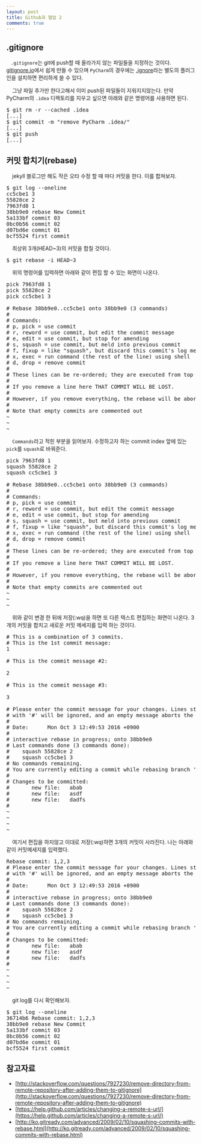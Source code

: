 ```yaml
---
layout: post
title: Github과 협업 2
comments: true
---
```

## **.gitignore**
&nbsp;&nbsp;&nbsp;`.gitignore`는 git에 push할 때 올라가지 않는 파일들을 지정하는 것이다. [gitignore.io](https://www.gitignore.io/)에서 쉽게 만들 수 있으며 `PyCharm`의 경우에는  [.ignore](https://plugins.jetbrains.com/plugin/7495?pr=idea)라는 별도의 플러그인을 설치하면 편리하게 쓸 수 있다.    

&nbsp;&nbsp;&nbsp; 그냥 파일 추가만 한다고해서 이미 push된 파일들이 지워지지않는다. 만약 PyCharm의 `.idea` 디렉토리를 지우고 싶으면 아래와 같은 명령어를 사용하면 된다.
<pre>$ git rm -r --cached .idea
[...]
$ git commit -m "remove PyCharm .idea/"
[...]
$ git push
[...]
</pre>

## **커밋 합치기(rebase)**
&nbsp;&nbsp;&nbsp; jekyll 블로그만 해도 작은 오타 수정 할 때 마다 커밋을 한다. 이를 합쳐보자.
<pre>$ git log --oneline
cc5cbe1 3
55828ce 2
7963fd8 1
38bb9e0 rebase New Commit
5a133bf commit 03
0bc0b56 commit 02
d07bd6e commit 01
bcf5524 first commit</pre>
&nbsp;&nbsp;&nbsp; 최상위 3개(HEAD~3)의 커밋을 합칠 것이다.
<pre>$ git rebase -i HEAD~3</pre>
&nbsp;&nbsp;&nbsp; 위의 명령어를 입력하면 아래와 같이 편집 할 수 있는 화면이 나온다.
<pre>pick 7963fd8 1
pick 55828ce 2
pick cc5cbe1 3

# Rebase 38bb9e0..cc5cbe1 onto 38bb9e0 (3 commands)
#
# Commands:
# p, pick = use commit
# r, reword = use commit, but edit the commit message
# e, edit = use commit, but stop for amending
# s, squash = use commit, but meld into previous commit
# f, fixup = like "squash", but discard this commit's log message
# x, exec = run command (the rest of the line) using shell
# d, drop = remove commit
#
# These lines can be re-ordered; they are executed from top to bottom.
#
# If you remove a line here THAT COMMIT WILL BE LOST.
#
# However, if you remove everything, the rebase will be aborted.
#
# Note that empty commits are commented out
~
~
~</pre>
&nbsp;&nbsp;&nbsp; `Commands`라고 적힌 부분을 읽어보자. 수정하고자 하는 commit index 앞에 있는 `pick`를 `squash`로 바꿔준다.
<pre>pick 7963fd8 1
squash 55828ce 2
squash cc5cbe1 3

# Rebase 38bb9e0..cc5cbe1 onto 38bb9e0 (3 commands)
#
# Commands:
# p, pick = use commit
# r, reword = use commit, but edit the commit message
# e, edit = use commit, but stop for amending
# s, squash = use commit, but meld into previous commit
# f, fixup = like "squash", but discard this commit's log message
# x, exec = run command (the rest of the line) using shell
# d, drop = remove commit
#
# These lines can be re-ordered; they are executed from top to bottom.
#
# If you remove a line here THAT COMMIT WILL BE LOST.
#
# However, if you remove everything, the rebase will be aborted.
#
# Note that empty commits are commented out
~
~
~</pre>
&nbsp;&nbsp;&nbsp; 위와 같이 변경 한 뒤에 저장(:wq)을 하면 또 다른 텍스트 편집하는 화면이 나온다. 3개의 커밋을 합치고 새로운 커밋 메세지를 입력 하는 것이다.
<pre># This is a combination of 3 commits.
# This is the 1st commit message:
1

# This is the commit message #2:

2

# This is the commit message #3:

3

# Please enter the commit message for your changes. Lines starting
# with '#' will be ignored, and an empty message aborts the commit.
#
# Date:      Mon Oct 3 12:49:53 2016 +0900
#
# interactive rebase in progress; onto 38bb9e0
# Last commands done (3 commands done):
#    squash 55828ce 2
#    squash cc5cbe1 3
# No commands remaining.
# You are currently editing a commit while rebasing branch 'master' on '38bb9e0'.
#
# Changes to be committed:
#       new file:   abab
#       new file:   asdf
#       new file:   dadfs
#
~
~
~
~</pre>
&nbsp;&nbsp;&nbsp; 여기서 편집을 하지않고 이대로 저장(:wq)하면 3개의 커밋이 사라진다. 나는 아래와 같이 커밋메세지를 입력했다.
<pre>Rebase commit: 1,2,3
# Please enter the commit message for your changes. Lines starting
# with '#' will be ignored, and an empty message aborts the commit.
#
# Date:      Mon Oct 3 12:49:53 2016 +0900
#
# interactive rebase in progress; onto 38bb9e0
# Last commands done (3 commands done):
#    squash 55828ce 2
#    squash cc5cbe1 3
# No commands remaining.
# You are currently editing a commit while rebasing branch 'master' on '38bb9e0'.
#
# Changes to be committed:
#       new file:   abab
#       new file:   asdf
#       new file:   dadfs
#
~
~
~
~</pre>
&nbsp;&nbsp;&nbsp; git log를 다시 확인해보자.
<pre>$ git log --oneline
36714b6 Rebase commit: 1,2,3
38bb9e0 rebase New Commit
5a133bf commit 03
0bc0b56 commit 02
d07bd6e commit 01
bcf5524 first commit</pre>

## **참고자료**
* [http://stackoverflow.com/questions/7927230/remove-directory-from-remote-repository-after-adding-them-to-gitignore](http://stackoverflow.com/questions/7927230/remove-directory-from-remote-repository-after-adding-them-to-gitignore)
* [https://help.github.com/articles/changing-a-remote-s-url/](https://help.github.com/articles/changing-a-remote-s-url/)
* [http://ko.gitready.com/advanced/2009/02/10/squashing-commits-with-rebase.html](http://ko.gitready.com/advanced/2009/02/10/squashing-commits-with-rebase.html)
